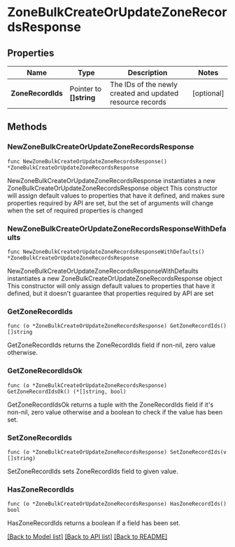 # ZoneBulkCreateOrUpdateZoneRecordsResponse

## Properties

Name | Type | Description | Notes
------------ | ------------- | ------------- | -------------
**ZoneRecordIds** | Pointer to **[]string** | The IDs of the newly created and updated resource records | [optional] 

## Methods

### NewZoneBulkCreateOrUpdateZoneRecordsResponse

`func NewZoneBulkCreateOrUpdateZoneRecordsResponse() *ZoneBulkCreateOrUpdateZoneRecordsResponse`

NewZoneBulkCreateOrUpdateZoneRecordsResponse instantiates a new ZoneBulkCreateOrUpdateZoneRecordsResponse object
This constructor will assign default values to properties that have it defined,
and makes sure properties required by API are set, but the set of arguments
will change when the set of required properties is changed

### NewZoneBulkCreateOrUpdateZoneRecordsResponseWithDefaults

`func NewZoneBulkCreateOrUpdateZoneRecordsResponseWithDefaults() *ZoneBulkCreateOrUpdateZoneRecordsResponse`

NewZoneBulkCreateOrUpdateZoneRecordsResponseWithDefaults instantiates a new ZoneBulkCreateOrUpdateZoneRecordsResponse object
This constructor will only assign default values to properties that have it defined,
but it doesn't guarantee that properties required by API are set

### GetZoneRecordIds

`func (o *ZoneBulkCreateOrUpdateZoneRecordsResponse) GetZoneRecordIds() []string`

GetZoneRecordIds returns the ZoneRecordIds field if non-nil, zero value otherwise.

### GetZoneRecordIdsOk

`func (o *ZoneBulkCreateOrUpdateZoneRecordsResponse) GetZoneRecordIdsOk() (*[]string, bool)`

GetZoneRecordIdsOk returns a tuple with the ZoneRecordIds field if it's non-nil, zero value otherwise
and a boolean to check if the value has been set.

### SetZoneRecordIds

`func (o *ZoneBulkCreateOrUpdateZoneRecordsResponse) SetZoneRecordIds(v []string)`

SetZoneRecordIds sets ZoneRecordIds field to given value.

### HasZoneRecordIds

`func (o *ZoneBulkCreateOrUpdateZoneRecordsResponse) HasZoneRecordIds() bool`

HasZoneRecordIds returns a boolean if a field has been set.


[[Back to Model list]](../README.md#documentation-for-models) [[Back to API list]](../README.md#documentation-for-api-endpoints) [[Back to README]](../README.md)


